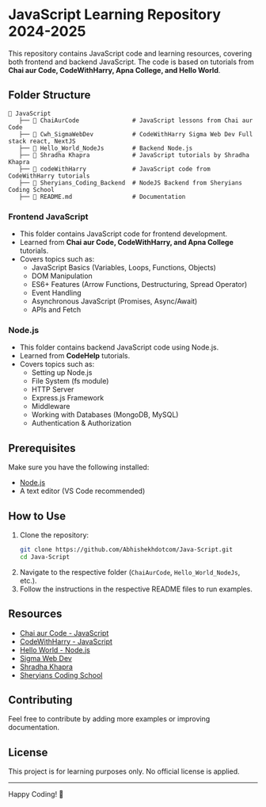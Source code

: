 # JavaScript Learning Repository 2024-2025

This repository contains JavaScript code and learning resources, covering both frontend and backend JavaScript. The code is based on tutorials from **Chai aur Code, CodeWithHarry, Apna College, and Hello World**.

## Folder Structure

```
📂 JavaScript
   ├── 📁 ChaiAurCode               # JavaScript lessons from Chai aur Code
   ├── 📁 Cwh_SigmaWebDev           # CodeWithHarry Sigma Web Dev Full stack react, NextJS
   ├── 📁 Hello_World_NodeJs        # Backend Node.js
   ├── 📁 Shradha Khapra            # JavaScript tutorials by Shradha Khapra
   ├── 📁 codeWithHarry             # JavaScript code from CodeWithHarry tutorials
   ├── 📁 Sheryians_Coding_Backend  # NodeJS Backend from Sheryians Coding School
   ├── 📄 README.md                 # Documentation
```

### Frontend JavaScript
- This folder contains JavaScript code for frontend development.
- Learned from **Chai aur Code, CodeWithHarry, and Apna College** tutorials.
- Covers topics such as:
  - JavaScript Basics (Variables, Loops, Functions, Objects)
  - DOM Manipulation
  - ES6+ Features (Arrow Functions, Destructuring, Spread Operator)
  - Event Handling
  - Asynchronous JavaScript (Promises, Async/Await)
  - APIs and Fetch

### Node.js
- This folder contains backend JavaScript code using Node.js.
- Learned from **CodeHelp** tutorials.
- Covers topics such as:
  - Setting up Node.js
  - File System (fs module)
  - HTTP Server
  - Express.js Framework
  - Middleware
  - Working with Databases (MongoDB, MySQL)
  - Authentication & Authorization

## Prerequisites
Make sure you have the following installed:
- [Node.js](https://nodejs.org/en/download/)
- A text editor (VS Code recommended)

## How to Use
1. Clone the repository:
   ```sh
   git clone https://github.com/Abhishekhdotcom/Java-Script.git
   cd Java-Script
   ```
2. Navigate to the respective folder (`ChaiAurCode`, `Hello_World_NodeJs`, etc.).
3. Follow the instructions in the respective README files to run examples.

## Resources
- [Chai aur Code - JavaScript](https://youtube.com/playlist?list=PLu71SKxNbfoBuX3f4EOACle2y-tRC5Q37&si=5GDomdsN4-n2UycC)
- [CodeWithHarry - JavaScript](https://youtube.com/playlist?list=PLu0W_9lII9ahR1blWXxgSlL4y9iQBnLpR&si=i-y0TUpPaUz6-9_v)
- [Hello World - Node.js](https://youtube.com/playlist?list=PLzjZaW71kMwScTRKzoasdyB1sX-a9EbFp&si=aY6BB9YgZEHoyuTy)
- [Sigma Web Dev](https://youtube.com/playlist?list=PLu0W_9lII9agq5TrH9XLIKQvv0iaF2X3w&si=iQwWyJPJsS6VGkMj)
- [Shradha Khapra](https://youtube.com/playlist?list=PLGjplNEQ1it_oTvuLRNqXfz_v_0pq6unW&si=_crqLftxrBjBjtcG)
- [Sheryians Coding School](https://youtube.com/playlist?list=PLbtI3_MArDOkXRLxdMt1NOMtCS-84ibHH&si=QeMPoCvKm1ZLr71Q)

## Contributing
Feel free to contribute by adding more examples or improving documentation.

## License
This project is for learning purposes only. No official license is applied.

---
Happy Coding! 🚀
